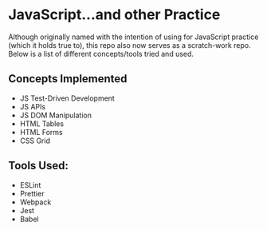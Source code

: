 # JavaScript...and other Practice
Although originally named with the intention of using for JavaScript practice (which it holds true to), this repo also now serves as a scratch-work repo. Below is a list of different concepts/tools tried and used.

## Concepts Implemented
* JS Test-Driven Development
* JS APIs
* JS DOM Manipulation
* HTML Tables
* HTML Forms
* CSS Grid

## Tools Used:
* ESLint
* Prettier
* Webpack
* Jest
* Babel
